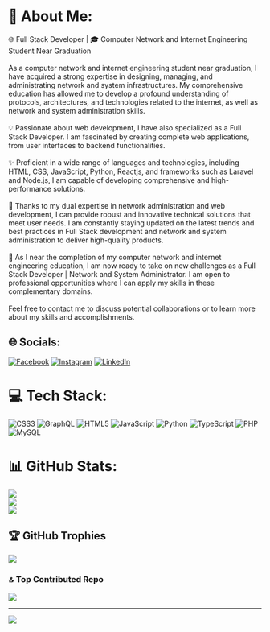 # 💫 About Me:
🌐 Full Stack Developer | 🎓 Computer Network and Internet Engineering Student Near Graduation<br><br>As a computer network and internet engineering student near graduation, I have acquired a strong expertise in designing, managing, and administrating network and system infrastructures. My comprehensive education has allowed me to develop a profound understanding of protocols, architectures, and technologies related to the internet, as well as network and system administration skills.<br><br>💡 Passionate about web development, I have also specialized as a Full Stack Developer. I am fascinated by creating complete web applications, from user interfaces to backend functionalities.<br><br>✨ Proficient in a wide range of languages and technologies, including HTML, CSS, JavaScript, Python, Reactjs, and frameworks such as Laravel and Node.js, I am capable of developing comprehensive and high-performance solutions.<br><br>🔗 Thanks to my dual expertise in network administration and web development, I can provide robust and innovative technical solutions that meet user needs. I am constantly staying updated on the latest trends and best practices in Full Stack development and network and system administration to deliver high-quality products.<br><br>🚀 As I near the completion of my computer network and internet engineering education, I am now ready to take on new challenges as a Full Stack Developer | Network and System Administrator. I am open to professional opportunities where I can apply my skills in these complementary domains.<br><br>Feel free to contact me to discuss potential collaborations or to learn more about my skills and accomplishments.<br>


## 🌐 Socials:
[![Facebook](https://img.shields.io/badge/Facebook-%231877F2.svg?logo=Facebook&logoColor=white)](https://facebook.com/https://m.facebook.com/almeida.pascal) [![Instagram](https://img.shields.io/badge/Instagram-%23E4405F.svg?logo=Instagram&logoColor=white)](https://instagram.com/https://www.instagram.com/pascal_ayite/) [![LinkedIn](https://img.shields.io/badge/LinkedIn-%230077B5.svg?logo=linkedin&logoColor=white)](https://linkedin.com/in/https://www.linkedin.com/in/pascal-d-almeida-35400419a) 

# 💻 Tech Stack:
![CSS3](https://img.shields.io/badge/css3-%231572B6.svg?style=for-the-badge&logo=css3&logoColor=white) ![GraphQL](https://img.shields.io/badge/-GraphQL-E10098?style=for-the-badge&logo=graphql&logoColor=white) ![HTML5](https://img.shields.io/badge/html5-%23E34F26.svg?style=for-the-badge&logo=html5&logoColor=white) ![JavaScript](https://img.shields.io/badge/javascript-%23323330.svg?style=for-the-badge&logo=javascript&logoColor=%23F7DF1E) ![Python](https://img.shields.io/badge/python-3670A0?style=for-the-badge&logo=python&logoColor=ffdd54) ![TypeScript](https://img.shields.io/badge/typescript-%23007ACC.svg?style=for-the-badge&logo=typescript&logoColor=white) ![PHP](https://img.shields.io/badge/php-%23777BB4.svg?style=for-the-badge&logo=php&logoColor=white) ![MySQL](https://img.shields.io/badge/mysql-%2300f.svg?style=for-the-badge&logo=mysql&logoColor=white)
# 📊 GitHub Stats:
![](https://github-readme-stats.vercel.app/api?username=reussite&theme=default&hide_border=false&include_all_commits=true&count_private=true)<br/>
![](https://github-readme-streak-stats.herokuapp.com/?user=reussite&theme=default&hide_border=false)<br/>
![](https://github-readme-stats.vercel.app/api/top-langs/?username=reussite&theme=default&hide_border=false&include_all_commits=true&count_private=true&layout=compact)

## 🏆 GitHub Trophies
![](https://github-profile-trophy.vercel.app/?username=reussite&theme=flat&no-frame=false&no-bg=false&margin-w=4)

### 🔝 Top Contributed Repo
![](https://github-contributor-stats.vercel.app/api?username=reussite&limit=5&theme=flat&combine_all_yearly_contributions=true)

---
[![](https://visitcount.itsvg.in/api?id=reussite&icon=0&color=1)](https://visitcount.itsvg.in)

<!-- Proudly created with GPRM ( https://gprm.itsvg.in ) -->

